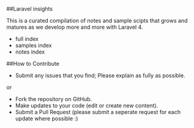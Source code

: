 ##Laravel insights


This is a curated compilation of notes and sample scipts that grows and matures as we develop more and more with Laravel 4.

* full index
* samples index
* notes index


##How to Contribute
* Submit any issues that you find; Please explain as fully as possible.

or

* Fork the repository on GitHub.
* Make updates to your code (edit or create new content).
* Submit a Pull Request (please submit a seperate request for each update where possible :)
